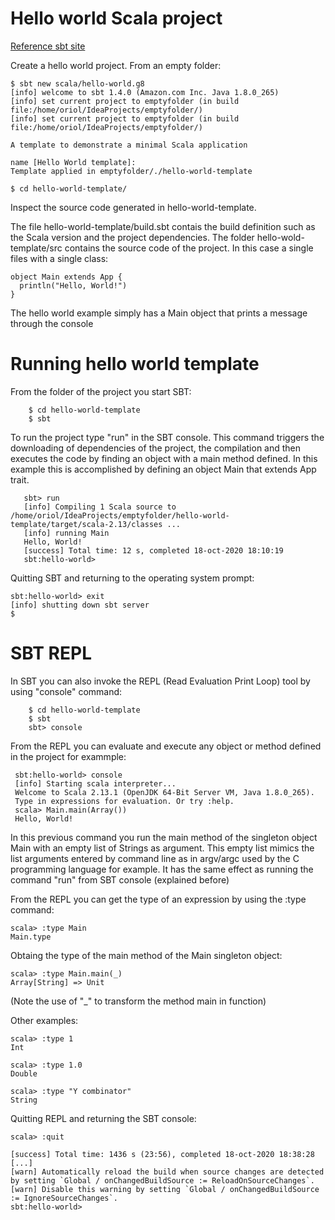 # Hello world Scala project

[Reference sbt site](https://docs.scala-lang.org/getting-started/sbt-track/getting-started-with-scala-and-sbt-on-the-command-line.html)

Create a hello world project. From an empty folder:

```
$ sbt new scala/hello-world.g8
[info] welcome to sbt 1.4.0 (Amazon.com Inc. Java 1.8.0_265)
[info] set current project to emptyfolder (in build file:/home/oriol/IdeaProjects/emptyfolder/)
[info] set current project to emptyfolder (in build file:/home/oriol/IdeaProjects/emptyfolder/)

A template to demonstrate a minimal Scala application 

name [Hello World template]: 
Template applied in emptyfolder/./hello-world-template

$ cd hello-world-template/
```
Inspect the source code generated in hello-world-template.

The file hello-world-template/build.sbt contais the build definition such as the Scala version and the project dependencies.
The folder hello-wold-template/src contains the source code of the project. In this case a single files with a single class:
```
object Main extends App {
  println("Hello, World!")
}
```

The hello world example simply has a Main object that prints a message through the console

# Running hello world template

From the folder of the project you start SBT:
```
    $ cd hello-world-template
    $ sbt
```

To run the project type "run" in the SBT console.
This command triggers the downloading of dependencies of the project, the compilation and then executes the code by finding an object with a main method defined.
In this example this is accomplished by defining an object Main that extends App trait.

```
   sbt> run
   [info] Compiling 1 Scala source to /home/oriol/IdeaProjects/emptyfolder/hello-world-template/target/scala-2.13/classes ...
   [info] running Main 
   Hello, World!
   [success] Total time: 12 s, completed 18-oct-2020 18:10:19
   sbt:hello-world> 
```

Quitting SBT and returning to the operating system prompt:
```
sbt:hello-world> exit
[info] shutting down sbt server
$ 
```

# SBT REPL

In SBT you can also invoke the REPL (Read Evaluation Print Loop) tool by using "console" command:

```
    $ cd hello-world-template
    $ sbt
    sbt> console
```

From the REPL you can evaluate and execute any object or method defined in the project for exammple:
```
 sbt:hello-world> console
 [info] Starting scala interpreter...
 Welcome to Scala 2.13.1 (OpenJDK 64-Bit Server VM, Java 1.8.0_265).
 Type in expressions for evaluation. Or try :help.
 scala> Main.main(Array())
 Hello, World!
```

In this previous command you run the main method of the singleton object Main with an empty list of Strings as argument.
This empty list mimics the list arguments entered by command line as in argv/argc used by the C programming language for example.
It has the same effect as running the command "run" from SBT console (explained before)

From the REPL you can get the type of an expression by using the :type command:
```
scala> :type Main
Main.type
```

Obtaing the type of the main method of the Main singleton object:
```
scala> :type Main.main(_)
Array[String] => Unit
```
(Note the use of "_" to transform the method main in function) 

Other examples:
```
scala> :type 1
Int

scala> :type 1.0
Double

scala> :type "Y combinator"
String
```

Quitting REPL and returning the SBT console:
```
scala> :quit

[success] Total time: 1436 s (23:56), completed 18-oct-2020 18:38:28
[...]
[warn] Automatically reload the build when source changes are detected by setting `Global / onChangedBuildSource := ReloadOnSourceChanges`.
[warn] Disable this warning by setting `Global / onChangedBuildSource := IgnoreSourceChanges`.
sbt:hello-world> 
```

